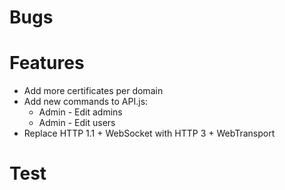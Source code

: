 # Bugs

# Features

- Add more certificates per domain
- Add new commands to API.js:
  - Admin - Edit admins
  - Admin - Edit users
- Replace HTTP 1.1 + WebSocket with HTTP 3 + WebTransport

# Test
